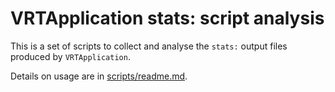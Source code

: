 # VRTApplication stats: script analysis

This is a set of scripts to collect and analyse the `stats:` output files produced by `VRTApplication`.

Details on usage are in [scripts/readme.md](scripts/readme.md).